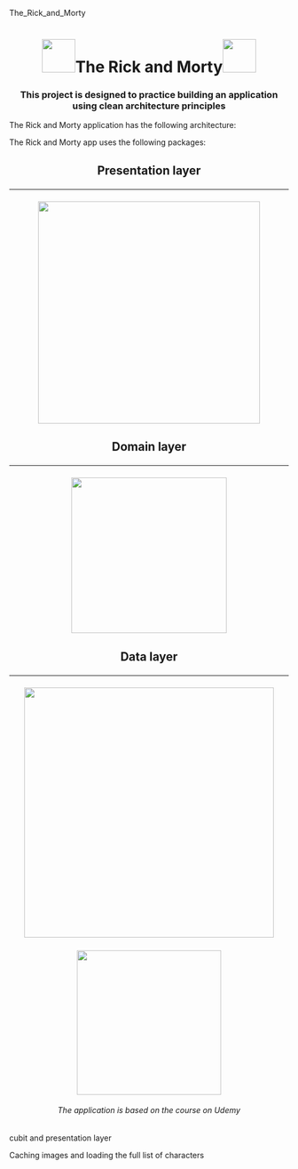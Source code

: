 The_Rick_and_Morty

<h1 align="center"><img src="https://media.tenor.com/BgR83Df82t0AAAAi/portal-rick-and-morty.gif" width="60" />The Rick and Morty<img src="https://media.tenor.com/BgR83Df82t0AAAAi/portal-rick-and-morty.gif" width="60" /></h1>

<h3 align="center">This project is designed to practice building an application using clean architecture principles</h3>

The Rick and Morty application has the following architecture:

The Rick and Morty app uses the following packages:

<h2 align="center">Presentation layer  
  
  ___
  <img src="https://user-images.githubusercontent.com/91376345/227811878-1822150d-a073-44e6-b9ea-57b30319868f.png" width="400" /></h2>

<h2 align="center">Domain layer
  
  ___ 
  <img src="https://user-images.githubusercontent.com/91376345/227811887-f1cfb52c-b802-4e74-a732-2ddd41be1681.png" width="280" /></h2>

<h2 align="center">Data layer
  
  ___
  <img src="https://user-images.githubusercontent.com/91376345/227811900-d64af231-ae76-4e12-a550-b0cff10891ed.png" width="450" /></h2>



<h3 align="center"><img src="https://pngimg.com/uploads/rick_morty/rick_morty_PNG35.png" width="260" /></h3>


<h6  align="center">The application is based on the course on Udemy</h6>


cubit and presentation layer

Caching images and loading the full list of characters

